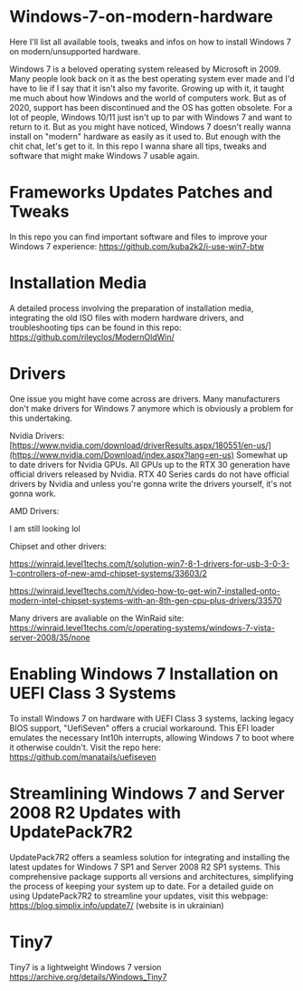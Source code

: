 # Windows-7-on-modern-hardware
Here I'll list all available tools, tweaks and infos on how to install Windows 7 on modern/unsupported hardware.

Windows 7 is a beloved operating system released by Microsoft in 2009. Many people look back on it as the best operating system ever made and I'd have to lie if I say that it isn't also my favorite.
Growing up with it, it taught me much about how Windows and the world of computers work. But as of 2020, support has been discontinued and the OS has gotten obsolete.
For a lot of people, Windows 10/11 just isn't up to par with Windows 7 and want to return to it. But as you might have noticed, Windows 7 doesn't really wanna install on "modern" hardware as easily as it used to.
But enough with the chit chat, let's get to it.
In this repo I wanna share all tips, tweaks and software that might make Windows 7 usable again. 

# Frameworks Updates Patches and Tweaks
In this repo you can find important software and files to improve your Windows 7 experience: 
https://github.com/kuba2k2/i-use-win7-btw

# Installation Media
A detailed process involving the preparation of installation media, integrating the old ISO files with modern hardware drivers, and troubleshooting tips can be found in this repo:
https://github.com/rileyclos/ModernOldWin/




# Drivers
One issue you might have come across are drivers. Many manufacturers don't make drivers for Windows 7 anymore which is obviously a problem for this undertaking.

Nvidia Drivers:
[https://www.nvidia.com/download/driverResults.aspx/180551/en-us/](https://www.nvidia.com/Download/index.aspx?lang=en-us)
Somewhat up to date drivers for Nvidia GPUs.
All GPUs up to the RTX 30 generation have official drivers released by Nvidia.
RTX 40 Series cards do not have official drivers by Nvidia and unless you're gonna write the drivers yourself, it's not gonna work.

AMD Drivers:

I am still looking lol


Chipset and other drivers:

https://winraid.level1techs.com/t/solution-win7-8-1-drivers-for-usb-3-0-3-1-controllers-of-new-amd-chipset-systems/33603/2

https://winraid.level1techs.com/t/video-how-to-get-win7-installed-onto-modern-intel-chipset-systems-with-an-8th-gen-cpu-plus-drivers/33570

Many drivers are avaliable on the WinRaid site:
https://winraid.level1techs.com/c/operating-systems/windows-7-vista-server-2008/35/none


# Enabling Windows 7 Installation on UEFI Class 3 Systems

To install Windows 7 on hardware with UEFI Class 3 systems, lacking legacy BIOS support, "UefiSeven" offers a crucial workaround. This EFI loader emulates the necessary Int10h interrupts, allowing Windows 7 to boot where it otherwise couldn't.
Visit the repo here: https://github.com/manatails/uefiseven


# Streamlining Windows 7 and Server 2008 R2 Updates with UpdatePack7R2

UpdatePack7R2 offers a seamless solution for integrating and installing the latest updates for Windows 7 SP1 and Server 2008 R2 SP1 systems. This comprehensive package supports all versions and architectures, simplifying the process of keeping your system up to date. For a detailed guide on using UpdatePack7R2 to streamline your updates, visit this webpage:
https://blog.simplix.info/update7/
(website is in ukrainian)


# Tiny7
Tiny7 is a lightweight Windows 7 version
https://archive.org/details/Windows_Tiny7








